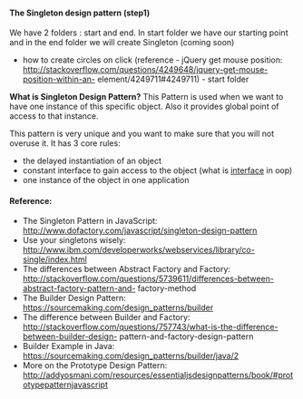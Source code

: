 #### The Singleton design pattern (step1)

We have 2 folders : start and end. In start folder we have our starting point and in the end folder we will create Singleton (coming soon)

- how to create circles on click (reference - jQuery get mouse position:
http://stackoverflow.com/questions/4249648/jquery-get-mouse-position-within-an-
element/4249711#4249711) - start folder

**What is Singleton Design Pattern?**
This Pattern is used when we want to have one instance of this specific object. Also it provides global point of access to that instance.

This pattern is very unique and you want to make sure that you will not overuse it.
It has 3 core rules:
- the delayed instantiation of an object
- constant interface to gain access to the object (what is [interface](http://stackoverflow.com/questions/2866987/what-is-the-definition-of-interface-in-object-oriented-programming) in oop)
- one instance of the object in one application




#### Reference:
- The Singleton Pattern in JavaScript:
  http://www.dofactory.com/javascript/singleton-design-pattern
- Use your singletons wisely:
  http://www.ibm.com/developerworks/webservices/library/co-single/index.html
- The differences between Abstract Factory and Factory:
  http://stackoverflow.com/questions/5739611/differences-between-abstract-factory-pattern-and-
factory-method
- The Builder Design Pattern:
  https://sourcemaking.com/design_patterns/builder
- The difference between Builder and Factory:
  http://stackoverflow.com/questions/757743/what-is-the-difference-between-builder-design-
pattern-and-factory-design-pattern
- Builder Example in Java:
  https://sourcemaking.com/design_patterns/builder/java/2
- More on the Prototype Design Pattern:
  http://addyosmani.com/resources/essentialjsdesignpatterns/book/#prototypepatternjavascript
